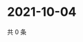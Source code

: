 # 2021-10-04

共 0 条

<!-- BEGIN WEIBO -->
<!-- 最后更新时间 Mon Oct 04 2021 20:01:19 GMT+0800 (China Standard Time) -->

<!-- END WEIBO -->
